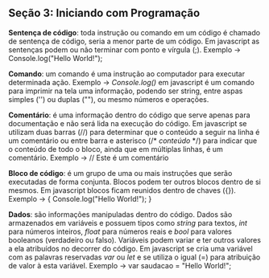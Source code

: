 ## Seção 3: Iniciando com Programação

**Sentença de código**: toda instrução ou comando em um código é chamado de sentença de código, seria a menor parte de um código. Em javascript as sentenças podem ou não terminar com ponto e vírgula (;).
Exemplo -> Console.log("Hello World!");

**Comando**: um comando é uma instrução ao computador para executar determinada ação.
Exemplo -> _Console.log()_ em javascript é um comando para imprimir na tela uma informação, podendo ser string, entre aspas simples ('') ou duplas (""), ou mesmo números e operações.

**Comentário**: é uma informação dentro do código que serve apenas para documentação e não será lida na execução do código. Em javascript se utilizam duas barras (//) para determinar que o conteúdo a seguir na linha é um comentário ou entre barra e asterisco (/* _conteúdo_ */) para indicar que o conteúdo de todo o bloco, ainda que em múltiplas linhas, é um comentário.
Exemplo -> // Este é um comentário

**Bloco de código**: é um grupo de uma ou mais instruções que serão executadas de forma conjunta. Blocos podem ter outros blocos dentro de si mesmos. Em javascript blocos ficam reunidos dentro de chaves ({}).
Exemplo -> {
                Console.log("Hello World!");
            }

**Dados**: são informações manipuladas dentro do código. Dados são armazenados em variáveis e possuem tipos como _string_ para textos, _int_ para números inteiros, _float_ para números reais e _bool_ para valores booleanos (verdadeiro ou falso). Variáveis podem variar e ter outros valores a ela atribuídos no decorrer do código. Em javascript se cria uma variável com as palavras reservadas _var_ ou _let_ e se utiliza o igual (=) para atribuição de valor à esta variável.
Exemplo -> var saudacao = "Hello World!";
